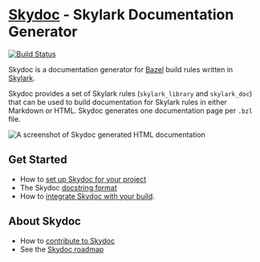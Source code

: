# [Skydoc](https://skydoc.bazel.build) - Skylark Documentation Generator

[![Build Status](http://ci.bazel.io/buildStatus/icon?job=skydoc)](http://ci.bazel.io/job/skydoc/)

Skydoc is a documentation generator for [Bazel](https://bazel.build) build rules
written in [Skylark](https://bazel.build/docs/skylark/index.html).

Skydoc provides a set of Skylark rules (`skylark_library` and `skylark_doc`)
that can be used to build documentation for Skylark rules in either Markdown or
HTML. Skydoc generates one documentation page per `.bzl` file.

![A screenshot of Skydoc generated HTML documentation](https://raw.githubusercontent.com/bazelbuild/skydoc/master/skydoc-screenshot.png)

## Get Started

* How to [set up Skydoc for your project](https://skydoc.bazel.build/docs/getting_started.html)
* The Skydoc [docstring format](https://skydoc.bazel.build/docs/writing.html)
* How to [integrate Skydoc with your build](https://skydoc.bazel.build/docs/generating.html).

## About Skydoc

* How to [contribute to Skydoc](https://skydoc.bazel.build/contributing.html)
* See the [Skydoc roadmap](https://skydoc.bazel.build/roadmap.html)
